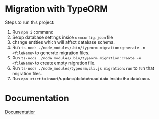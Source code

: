 
# Migration with TypeORM

Steps to run this project:

1. Run `npm i` command
2. Setup database settings inside `ormconfig.json` file
3. change entities which will affect database schema.
4. Run `ts-node ./node_modules/.bin/typeorm migration:generate -n <fileName>` to generate migration files.
5. Run `ts-node ./node_modules/.bin/typeorm migration:create -n <fileName>` to create empty migration file.
6. Run `ts-node ./node_modules/typeorm/cli.js migration:run` to run that migration files.
7. Run `npm start` to insert/update/delete/read data inside the database.<br />

# Documentation
[Documentation](https://docs.google.com/document/d/1uRlRIA4zkEX1p0eKeqBVcKR3OYQTb1GIojgweLvwqSs/edit#heading=h.vr232sj8v4lr)

